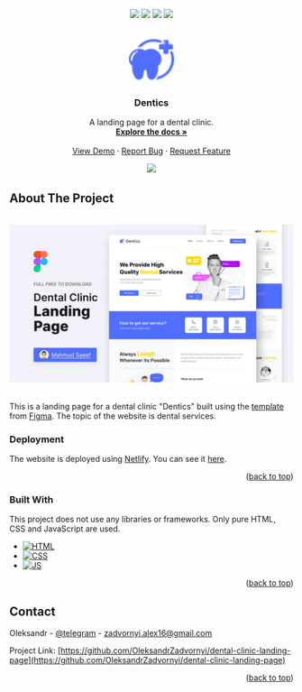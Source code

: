 <!-- Improved compatibility of back to top link: See: https://github.com/othneildrew/Best-README-Template/pull/73 -->
<a name="readme-top"></a>


<!-- PROJECT SHIELDS -->
<p align="center">
  <a href="https://github.com/OleksandrZadvornyi/dental-clinic-landing-page/graphs/contributors"><img src="https://img.shields.io/github/contributors/OleksandrZadvornyi/dental-clinic-landing-page.svg?style=for-the-badge"></a>
  <a href="https://github.com/OleksandrZadvornyi/dental-clinic-landing-page/network/members"><img src="https://img.shields.io/github/forks/OleksandrZadvornyi/dental-clinic-landing-page.svg?style=for-the-badge"></a>
  <a href="https://github.com/OleksandrZadvornyi/dental-clinic-landing-page/stargazers"><img src="https://img.shields.io/github/stars/OleksandrZadvornyi/dental-clinic-landing-page.svg?style=for-the-badge"></a>
  <a href="https://github.com/OleksandrZadvornyi/dental-clinic-landing-page/issues"><img src="https://img.shields.io/github/issues/OleksandrZadvornyi/dental-clinic-landing-page.svg?style=for-the-badge"></a>
</p>

<!-- PROJECT LOGO -->
<br />
<div align="center">
  <a href="https://github.com/OleksandrZadvornyi/dental-clinic-landing-page">
    <img src="images/logo.png" alt="Logo" width="80" height="80">
  </a>

<h3 align="center">Dentics</h3>

  <p align="center">
    A landing page for a dental clinic.
    <br />
    <a href="https://github.com/OleksandrZadvornyi/dental-clinic-landing-page"><strong>Explore the docs »</strong></a>
    <br />
    <br />
    <a href="https://github.com/OleksandrZadvornyi/dental-clinic-landing-page">View Demo</a>
    ·
    <a href="https://github.com/OleksandrZadvornyi/dental-clinic-landing-page/issues">Report Bug</a>
    ·
    <a href="https://github.com/OleksandrZadvornyi/dental-clinic-landing-page/issues">Request Feature</a>
  </p>

  <p align="center">
    <a href="https://app.netlify.com/sites/denticss/deploys"><img src="https://api.netlify.com/api/v1/badges/38070572-4354-43e8-9f8f-d49fd5d25a3a/deploy-status"></a>
  </p>
</div>


<!-- ABOUT THE PROJECT -->
## About The Project

<div align="center">
  <br/>
  <a href="https://denticss.netlify.app/"><img src="images/website-preview.jpg" width="750" title="hover text"></a>
  <br/><br/>
</div>

This is a landing page for a dental clinic "Dentics" built using the [template](https://www.figma.com/file/MTWUVMJIGoBjUZKJnfTU33/Landing-Page-for-Dental-Clinic-(Community)?type=design&node-id=0-1&mode=design&t=vSPIbxqZ6YM4ftVu-0) from [Figma](https://www.figma.com/). The topic of the website is dental services.


### Deployment

The website is deployed using [Netlify](https://www.netlify.com/). You can see it [here](https://denticss.netlify.app/).

<p align="right">(<a href="#readme-top">back to top</a>)</p>


### Built With

This project does not use any libraries or frameworks. Only pure HTML, CSS  and JavaScript are used.

* [![HTML][HTML]][HTML-url]
* [![CSS][CSS]][CSS-url]
* [![JS][JS]][JS-url]

<p align="right">(<a href="#readme-top">back to top</a>)</p>


<!-- CONTACT -->
## Contact

Oleksandr - [@telegram](https://t.me/oleksandr_zadvornyi) - zadvornyi.alex16@gmail.com

Project Link: [https://github.com/OleksandrZadvornyi/dental-clinic-landing-page](https://github.com/OleksandrZadvornyi/dental-clinic-landing-page)

<p align="right">(<a href="#readme-top">back to top</a>)</p>


<!-- MARKDOWN LINKS & IMAGES -->
<!-- https://www.markdownguide.org/basic-syntax/#reference-style-links -->
[contributors-shield]: https://img.shields.io/github/contributors/OleksandrZadvornyi/dental-clinic-landing-page.svg?style=for-the-badge
[contributors-url]: https://github.com/OleksandrZadvornyi/dental-clinic-landing-page/graphs/contributors
[forks-shield]: https://img.shields.io/github/forks/OleksandrZadvornyi/dental-clinic-landing-page.svg?style=for-the-badge
[forks-url]: https://github.com/OleksandrZadvornyi/dental-clinic-landing-page/network/members
[stars-shield]: https://img.shields.io/github/stars/OleksandrZadvornyi/dental-clinic-landing-page.svg?style=for-the-badge
[stars-url]: https://github.com/OleksandrZadvornyi/dental-clinic-landing-page/stargazers
[issues-shield]: https://img.shields.io/github/issues/OleksandrZadvornyi/dental-clinic-landing-page.svg?style=for-the-badge
[issues-url]: https://github.com/OleksandrZadvornyi/dental-clinic-landing-page/issues
[license-shield]: https://img.shields.io/github/license/othneildrew/Best-README-Template.svg?style=for-the-badge
[license-url]: https://github.com/othneildrew/Best-README-Template/blob/master/LICENSE.txt
[product-screenshot]: website-preview.jpg
[HTML]: https://img.shields.io/badge/HTML-red?style=for-the-badge&logo=html5&logoColor=white
[HTML-url]: https://developer.mozilla.org/en-US/docs/Web/HTML
[CSS]: https://img.shields.io/badge/CSS-blue?&style=for-the-badge&logo=css3&logoColor=white
[CSS-url]: https://developer.mozilla.org/en-US/docs/Web/CSS
[JS]: https://img.shields.io/badge/JavaScript-yellow?style=for-the-badge&logo=javascript&logoColor=white
[JS-url]: https://developer.mozilla.org/en-US/docs/Web/JavaScript
